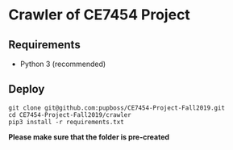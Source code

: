 # Crawler of CE7454 Project

## Requirements

- Python 3 (recommended)

## Deploy

    git clone git@github.com:pupboss/CE7454-Project-Fall2019.git
    cd CE7454-Project-Fall2019/crawler
    pip3 install -r requirements.txt

**Please make sure that the folder is pre-created**

